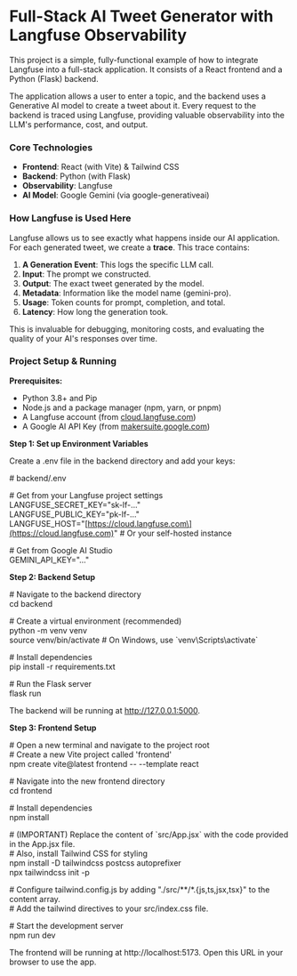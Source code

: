 # **Full-Stack AI Tweet Generator with Langfuse Observability**

This project is a simple, fully-functional example of how to integrate Langfuse into a full-stack application. It consists of a React frontend and a Python (Flask) backend.

The application allows a user to enter a topic, and the backend uses a Generative AI model to create a tweet about it. Every request to the backend is traced using Langfuse, providing valuable observability into the LLM's performance, cost, and output.

### **Core Technologies**

* **Frontend**: React (with Vite) & Tailwind CSS  
* **Backend**: Python (with Flask)  
* **Observability**: Langfuse  
* **AI Model**: Google Gemini (via google-generativeai)

### **How Langfuse is Used Here**

Langfuse allows us to see exactly what happens inside our AI application. For each generated tweet, we create a **trace**. This trace contains:

1. **A Generation Event**: This logs the specific LLM call.  
2. **Input**: The prompt we constructed.  
3. **Output**: The exact tweet generated by the model.  
4. **Metadata**: Information like the model name (gemini-pro).  
5. **Usage**: Token counts for prompt, completion, and total.  
6. **Latency**: How long the generation took.

This is invaluable for debugging, monitoring costs, and evaluating the quality of your AI's responses over time.

### **Project Setup & Running**

**Prerequisites:**

* Python 3.8+ and Pip  
* Node.js and a package manager (npm, yarn, or pnpm)  
* A Langfuse account (from [cloud.langfuse.com](https://cloud.langfuse.com/))  
* A Google AI API Key (from [makersuite.google.com](https://makersuite.google.com/))

**Step 1: Set up Environment Variables**

Create a .env file in the backend directory and add your keys:

\# backend/.env

\# Get from your Langfuse project settings  
LANGFUSE\_SECRET\_KEY="sk-lf-..."  
LANGFUSE\_PUBLIC\_KEY="pk-lf-..."  
LANGFUSE\_HOST="\[https://cloud.langfuse.com\](https://cloud.langfuse.com)" \# Or your self-hosted instance

\# Get from Google AI Studio  
GEMINI\_API\_KEY="..."

**Step 2: Backend Setup**

\# Navigate to the backend directory  
cd backend

\# Create a virtual environment (recommended)  
python \-m venv venv  
source venv/bin/activate  \# On Windows, use \`venv\\Scripts\\activate\`

\# Install dependencies  
pip install \-r requirements.txt

\# Run the Flask server  
flask run

The backend will be running at http://127.0.0.1:5000.

**Step 3: Frontend Setup**

\# Open a new terminal and navigate to the project root  
\# Create a new Vite project called 'frontend'  
npm create vite@latest frontend \-- \--template react

\# Navigate into the new frontend directory  
cd frontend

\# Install dependencies  
npm install

\# (IMPORTANT) Replace the content of \`src/App.jsx\` with the code provided in the App.jsx file.  
\# Also, install Tailwind CSS for styling  
npm install \-D tailwindcss postcss autoprefixer  
npx tailwindcss init \-p

\# Configure tailwind.config.js by adding "./src/\*\*/\*.{js,ts,jsx,tsx}" to the content array.  
\# Add the tailwind directives to your src/index.css file.

\# Start the development server  
npm run dev

The frontend will be running at http://localhost:5173. Open this URL in your browser to use the app.